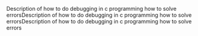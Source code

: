 Description of how to do debugging in c programming
how to solve errorsDescription of how to do debugging in c programming
how to solve errorsDescription of how to do debugging in c programming
how to solve errors
